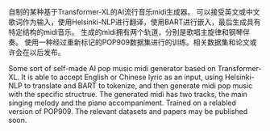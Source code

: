 自制的某种基于Transformer-XL的AI流行音乐midi生成器。
可以接受英文或中文歌词作为输入，使用Helsinki-NLP进行翻译，使用BART进行嵌入，最后生成具有特定结构的midi音乐。
生成的midi拥有两个轨道，分别是歌唱主旋律和钢琴伴奏。
使用一种经过重新标记的POP909数据集进行的训练。相关数据集和论文或许会在以后发布。

Some sort of self-made AI pop music midi generator based on Transformer-XL.
It is able to accept English or Chinese lyric as an input, using Helsinki-NLP to translate and BART to tokenize, and then generate midi pop music with the specific structrue.
The generated midi has two tracks, the main singing melody and the piano accompaniment.
Trained on a relabled version of POP909. The relevant datasets and papers may be published soon.
